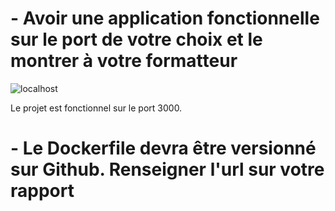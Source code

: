 # - Avoir une application fonctionnelle sur le port de votre choix et le montrer à votre formatteur

![localhost](localhost3000.png)

Le projet est fonctionnel sur le port 3000.

# - Le Dockerfile devra être versionné sur Github. Renseigner l'url sur votre rapport

